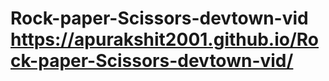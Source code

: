 # Rock-paper-Scissors-devtown-vid https://apurakshit2001.github.io/Rock-paper-Scissors-devtown-vid/
